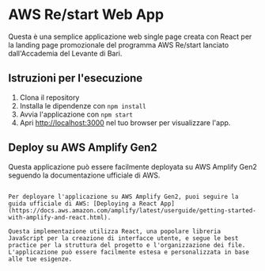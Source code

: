 # AWS Re/start Web App

Questa è una semplice applicazione web single page creata con React per la landing page promozionale del programma AWS Re/start lanciato dall'Accademia del Levante di Bari.

## Istruzioni per l'esecuzione

1. Clona il repository
2. Installa le dipendenze con `npm install`
3. Avvia l'applicazione con `npm start`
4. Apri [http://localhost:3000](http://localhost:3000) nel tuo browser per visualizzare l'app.

## Deploy su AWS Amplify Gen2

Questa applicazione può essere facilmente deployata su AWS Amplify Gen2 seguendo la documentazione ufficiale di AWS.
```

Per deployare l'applicazione su AWS Amplify Gen2, puoi seguire la guida ufficiale di AWS: [Deploying a React App](https://docs.aws.amazon.com/amplify/latest/userguide/getting-started-with-amplify-and-react.html).

Questa implementazione utilizza React, una popolare libreria JavaScript per la creazione di interfacce utente, e segue le best practice per la struttura del progetto e l'organizzazione dei file. L'applicazione può essere facilmente estesa e personalizzata in base alle tue esigenze.